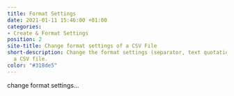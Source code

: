 ```yaml
---
title: Format Settings
date: 2021-01-11 15:46:00 +01:00
categories:
- Create & Format Settings
position: 2
site-title: Change format settings of a CSV File
short-description: Change the format settings (separator, text quotation, etc.) of
  a CSV file.
color: "#318de5"
---
```


change format settings...